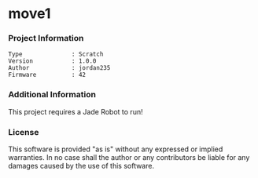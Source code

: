 move1
================



### Project Information
```
Type              : Scratch
Version           : 1.0.0
Author            : jordan235
Firmware          : 42
```

### Additional Information
This project requires a Jade Robot to run!

### License
This software is provided "as is" without any expressed or implied warranties.  In no case shall the author or any contributors be liable for any damages caused by the use of this software.

